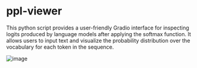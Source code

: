 # ppl-viewer

This python script provides a user-friendly Gradio interface for inspecting logits produced by language models after applying the softmax function. It allows users to input text and visualize the probability distribution over the vocabulary for each token in the sequence.

![image](https://github.com/user-attachments/assets/809ebd1d-62e5-4e80-aab3-0f59f4e8ab69)
